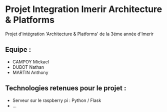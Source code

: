 # Projet Integration Imerir Architecture &amp; Platforms
Projet d'intégration 'Architecture &amp; Platforms' de la 3éme année d'Imerir

<h2>Equipe :</h2>
<ul>
<li>CAMPOY Mickael</li>
<li>DUBOT Nathan</li>
<li>MARTIN Anthony</li>
</ul>

<h2>Technologies retenues pour le projet :</h2>
<ul>
<li>Serveur sur le raspberry pi : Python / Flask </li>
<li> ... </li>
</ul>
